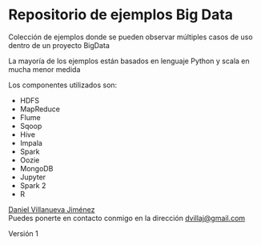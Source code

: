 # Repositorio de ejemplos Big Data

Colección de ejemplos donde se pueden observar múltiples casos de uso dentro de un proyecto BigData

La mayoría de los ejemplos están basados en lenguaje Python y scala en mucha menor medida

Los componentes utilizados son:

- HDFS
- MapReduce
- Flume
- Sqoop
- Hive
- Impala
- Spark
- Oozie
- MongoDB
- Jupyter
- Spark 2
- R

[Daniel Villanueva Jiménez](https://www.linkedin.com/in/dvillaj/)  
Puedes ponerte en contacto conmigo en la dirección [dvillaj@gmail.com](mailto:dvillaj@gmail.com)

Versión 1